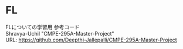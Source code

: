 # FL
FLについての学習用
参考コード
<br>
Shravya-Uchil "CMPE-295A-Master-Project"
<br>
URL: https://github.com/Deepthi-Jallepalli/CMPE-295A-Master-Project
